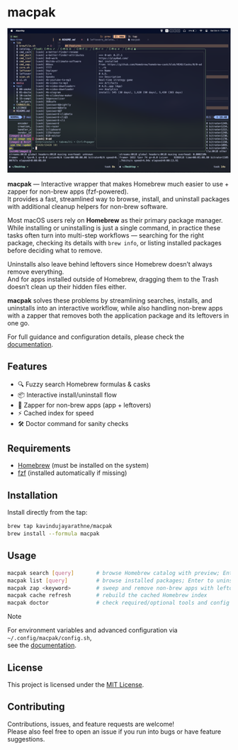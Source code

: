 # macpak

![macpak-image](./media/demo-image.png)

**macpak** — Interactive wrapper that makes Homebrew much easier to use + zapper for non-brew apps (fzf-powered).  
It provides a fast, streamlined way to browse, install, and uninstall packages with additional cleanup helpers for non-brew software.  

Most macOS users rely on **Homebrew** as their primary package manager.  
While installing or uninstalling is just a single command, in practice these tasks often turn into multi-step workflows — searching for the right package, checking its details with `brew info`, or listing installed packages before deciding what to remove.  

Uninstalls also leave behind leftovers since Homebrew doesn’t always remove everything.  
And for apps installed outside of Homebrew, dragging them to the Trash doesn’t clean up their hidden files either.  

**macpak** solves these problems by streamlining searches, installs, and uninstalls into an interactive workflow, while also handling non-brew apps with a zapper that removes both the application package and its leftovers in one go.  

For full guidance and configuration details, please check the [documentation](https://kavindujayarathne.com/blogs/macpak-documentation).

## Features

- 🔍 Fuzzy search Homebrew formulas & casks  
- 📦 Interactive install/uninstall flow  
- 🧹 Zapper for non-brew apps (app + leftovers)  
- ⚡ Cached index for speed  
- 🛠 Doctor command for sanity checks  

## Requirements

- [Homebrew](https://brew.sh/) (must be installed on the system)
- [fzf](https://github.com/junegunn/fzf) (installed automatically if missing)

## Installation

Install directly from the tap:

```bash
brew tap kavindujayarathne/macpak
brew install --formula macpak
```

## Usage

```bash
macpak search [query]       # browse Homebrew catalog with preview; Enter to install
macpak list [query]         # browse installed packages; Enter to uninstall
macpak zap <keyword>        # sweep and remove non-brew apps with leftovers
macpak cache refresh        # rebuild the cached Homebrew index
macpak doctor               # check required/optional tools and config
```

> [!NOTE]
> For environment variables and advanced configuration via `~/.config/macpak/config.sh`,  
> see the [documentation](https://kavindujayarathne.com/blogs/macpak-documentation).

## License

This project is licensed under the [MIT License](LICENSE).

## Contributing

Contributions, issues, and feature requests are welcome!  
Please also feel free to open an issue if you run into bugs or have feature suggestions.
